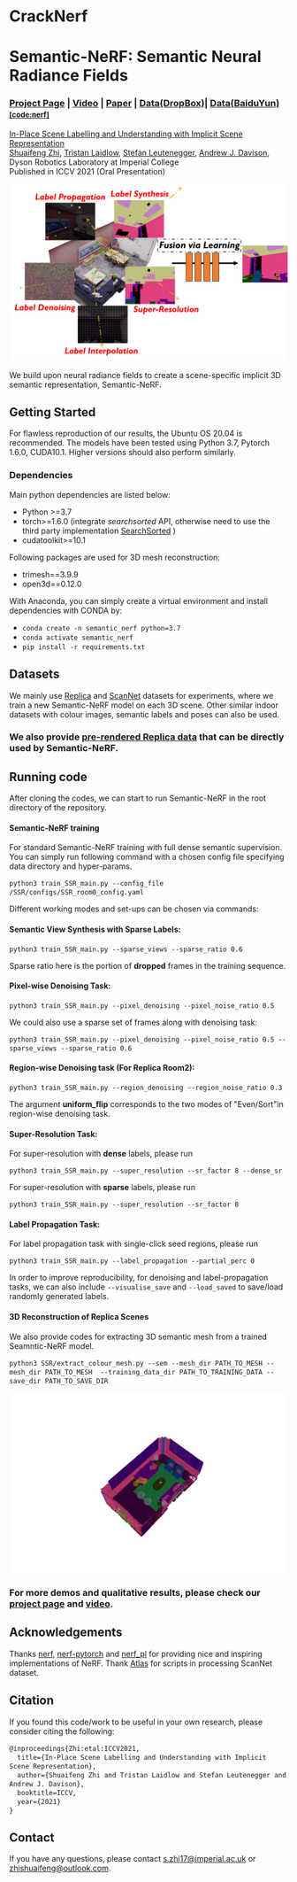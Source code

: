 # CrackNerf
# Semantic-NeRF: Semantic Neural Radiance Fields

### [Project Page](https://shuaifengzhi.com/Semantic-NeRF/) | [Video](https://youtu.be/FpShWO7LVbM) | [Paper](https://arxiv.org/abs/2103.15875) | [Data(DropBox)](https://www.dropbox.com/sh/9yu1elddll00sdl/AAC-rSJdLX0C6HhKXGKMOIija?dl=0)| [Data(BaiduYun)<font size=2>[code:nerf]</font>](https://pan.baidu.com/s/1UmABiPQKm_S5Elq_ffXzPA)


[In-Place Scene Labelling and Understanding with Implicit Scene Representation](https://shuaifengzhi.com/Semantic-NeRF/)  
 [Shuaifeng Zhi](https://shuaifengzhi.com/),
 [Tristan Laidlow](https://wp.doc.ic.ac.uk/twl15/),
 [Stefan Leutenegger](https://wp.doc.ic.ac.uk/sleutene/),
 [Andrew J. Davison](https://www.doc.ic.ac.uk/~ajd/),
 <br>
Dyson Robotics Laboratory at Imperial College \
Published in ICCV 2021 (Oral Presentation)

<img src='imgs/teaser.png'/>

We build upon neural radiance fields to create a scene-specific implicit 3D semantic representation, Semantic-NeRF.

## Getting Started

For flawless reproduction of our results, the Ubuntu OS 20.04 is recommended. The models have been tested using Python 3.7, Pytorch 1.6.0, CUDA10.1. Higher versions should also perform similarly.

### Dependencies
Main python dependencies are listed below:
- Python >=3.7
- torch>=1.6.0 (integrate *searchsorted* API, otherwise need to use the third party implementation [SearchSorted](https://github.com/aliutkus/torchsearchsorted) )
- cudatoolkit>=10.1

Following packages are used for 3D mesh reconstruction:
- trimesh==3.9.9
- open3d==0.12.0

With Anaconda, you can simply create a virtual environment and install dependencies with CONDA by:
- `conda create -n semantic_nerf python=3.7`
- `conda activate semantic_nerf`
- `pip install -r requirements.txt`

## Datasets
We mainly use [Replica](https://github.com/facebookresearch/Replica-Dataset) and [ScanNet](http://www.scan-net.org/) datasets for experiments, where we train a new Semantic-NeRF model on each 3D scene. Other similar indoor datasets with colour images, semantic labels and poses can also be used.

### We also provide [pre-rendered Replica data](https://www.dropbox.com/sh/9yu1elddll00sdl/AAC-rSJdLX0C6HhKXGKMOIija?dl=0) that can be directly used by Semantic-NeRF.


## Running code
After cloning the codes, we can start to run Semantic-NeRF in the root directory of the repository.

#### Semantic-NeRF training
For standard Semantic-NeRF training with full dense semantic supervision. You can simply run following command with a chosen config file specifying data directory and hyper-params.
```
python3 train_SSR_main.py --config_file /SSR/configs/SSR_room0_config.yaml
```

Different working modes and set-ups can be chosen via commands:
#### Semantic View Synthesis with Sparse Labels:
```
python3 train_SSR_main.py --sparse_views --sparse_ratio 0.6
```
Sparse ratio here is the portion of **dropped** frames in the training sequence.

#### Pixel-wise Denoising Task:
```
python3 train_SSR_main.py --pixel_denoising --pixel_noise_ratio 0.5
```

We could also use a sparse set of frames along with denoising task:
```
python3 train_SSR_main.py --pixel_denoising --pixel_noise_ratio 0.5 --sparse_views --sparse_ratio 0.6
```

#### Region-wise Denoising task (For Replica Room2):
```
python3 train_SSR_main.py --region_denoising --region_noise_ratio 0.3
```
The argument **uniform_flip** corresponds to the two modes of "Even/Sort"in region-wise denoising task.

#### Super-Resolution Task:
For super-resolution with **dense** labels, please run
```
python3 train_SSR_main.py --super_resolution --sr_factor 8 --dense_sr
```

For super-resolution with **sparse** labels, please run
```
python3 train_SSR_main.py --super_resolution --sr_factor 8
```

#### Label Propagation Task:
For label propagation task with single-click seed regions, please run
```
python3 train_SSR_main.py --label_propagation --partial_perc 0
```

In order to improve reproducibility, for denoising and label-propagation tasks, we can also include `--visualise_save` and `--load_saved` to save/load randomly generated labels.


#### 3D Reconstruction of Replica Scenes
We also provide codes for extracting 3D semantic mesh from a trained Seamntic-NeRF model.

```
python3 SSR/extract_colour_mesh.py --sem --mesh_dir PATH_TO_MESH --mesh_dir PATH_TO_MESH  --training_data_dir PATH_TO_TRAINING_DATA --save_dir PATH_TO_SAVE_DIR
```
<img src='imgs/sem_mesh_room0.png'/>


### For more demos and qualitative results, please check our [project page](https://shuaifengzhi.com/Semantic-NeRF/) and [video](https://youtu.be/FpShWO7LVbM).


## Acknowledgements
Thanks [nerf](https://github.com/bmild/nerf), [nerf-pytorch](https://github.com/yenchenlin/nerf-pytorch) and [nerf_pl](https://github.com/kwea123/nerf_pl) for providing nice and inspiring implementations of NeRF. Thank [Atlas](https://github.com/magicleap/Atlas) for scripts in processing ScanNet dataset.

## Citation
If you found this code/work to be useful in your own research, please consider citing the following:
```
@inproceedings{Zhi:etal:ICCV2021,
  title={In-Place Scene Labelling and Understanding with Implicit Scene Representation},
  author={Shuaifeng Zhi and Tristan Laidlow and Stefan Leutenegger and Andrew J. Davison},
  booktitle=ICCV,
  year={2021}
}
```

## Contact
If you have any questions, please contact s.zhi17@imperial.ac.uk or zhishuaifeng@outlook.com.

